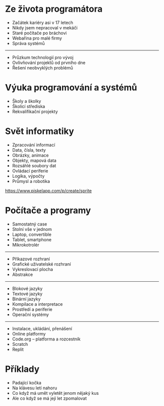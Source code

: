 # Ze života programátora

  * Začátek kariéry asi v 17 letech
  * Nikdy jsem nepracoval v mekáči
  * Staré počítače po bráchovi
  * Webařina pro malé firmy
  * Správa systémů

---

  * Průzkum technologií pro vývoj
  * Ovlivňování projektů od prvního dne
  * Řešení neobvyklých problémů

# Výuka programování a systémů

  * Školy a školky
  * Školicí střediska
  * Rekvalifikační projekty

# Svět informatiky

  * Zpracování informací
  * Data, čísla, texty
  * Obrázky, animace
  * Objekty, mapová data
  * Rozsáhlé soubory dat
  * Ovládací periferie
  * Logika, výpočty
  * Průmysl a robotika
  
<https://www.piskelapp.com/p/create/sprite>

# Počítače a programy

  * Samostatný case
  * Stolní vše v jednom
  * Laptop, convertible
  * Tablet, smartphone
  * Mikrokotrolér

---

  * Příkazové rozhraní
  * Grafické uživatelské rozhraní
  * Vykreslovací plocha
  * Abstrakce

---

  * Blokové jazyky
  * Textové jazyky
  * Binární jazyky
  * Kompilace a interpretace
  * Prostředí a periferie
  * Operační systémy
 
---

  * Instalace, ukládání, přenášení
  * Online platformy
  * Code.org – platforma a rozcestník
  * Scratch
  * Replit

# Příklady

  * Padající kočka
  * Na klávesu letí nahoru
  * Co když má umět vyletět jenom nějaký kus
  * Ale co když se má její let zpomalovat
